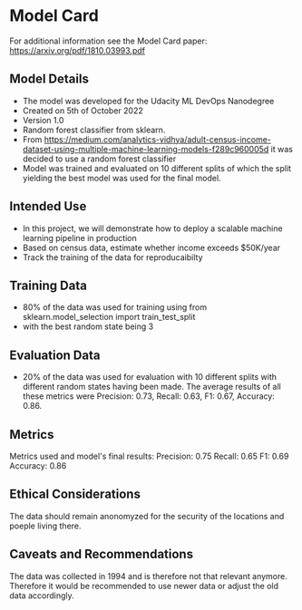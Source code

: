 # Model Card

For additional information see the Model Card paper: <https://arxiv.org/pdf/1810.03993.pdf>

## Model Details

- The model was developed for the Udacity ML DevOps Nanodegree
- Created on 5th of October 2022
- Version 1.0
- Random forest classifier from sklearn.
- From <https://medium.com/analytics-vidhya/adult-census-income-dataset-using-multiple-machine-learning-models-f289c960005d> it was decided to use a random forest classifier
- Model was trained and evaluated on 10 different splits of which the split yielding the best model was used for the final model.

## Intended Use

- In this project, we will demonstrate how to deploy a scalable machine learning pipeline in production
- Based on census data, estimate whether income exceeds $50K/year
- Track the training of the data for reproducaibilty

## Training Data

- 80% of the data was used for training using from sklearn.model_selection import train_test_split
- with the best random state being 3

## Evaluation Data

- 20% of the data was used for evaluation with 10 different splits with different random states having been made. The average results of all these metrics were Precision: 0.73, Recall: 0.63, F1: 0.67, Accuracy: 0.86.

## Metrics

Metrics used and model's final results:
Precision: 0.75
Recall: 0.65
F1: 0.69
Accuracy: 0.86

## Ethical Considerations

The data should remain anonomyzed for the security of the locations and poeple living there.

## Caveats and Recommendations

The data was collected in 1994 and is therefore not that relevant anymore. Therefore it would be recommended to use newer data or adjust the old data accordingly.
